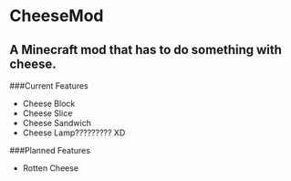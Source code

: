 CheeseMod
=========

A Minecraft mod that has to do something with cheese.
--

###Current Features
- Cheese Block
- Cheese Slice
- Cheese Sandwich
- Cheese Lamp????????? XD

###Planned Features
- Rotten Cheese
